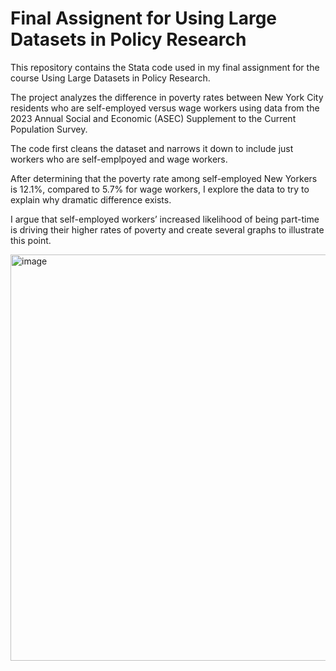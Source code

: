 <h1>Final Assignent for Using Large Datasets in Policy Research</h1>

This repository contains the Stata code used in my final assignment for the course Using Large Datasets in Policy Research.

The project analyzes the difference in poverty rates between New York City residents who are self-employed versus wage workers using data from the 2023 Annual Social and Economic (ASEC) Supplement to the Current Population Survey.  

The code first cleans the dataset and narrows it down to include just workers who are self-emplpoyed and wage workers. 

After determining that the poverty rate among self-employed New Yorkers is 12.1%, compared to 5.7% for wage workers, I explore the data to try to explain why dramatic difference exists.

I argue that self-employed workers’ increased likelihood of being part-time is driving their higher rates of poverty and create several graphs to illustrate this point.

<img width="650" alt="image" src="https://github.com/user-attachments/assets/889848eb-8e78-4c89-b20f-9641ee6c5ce8">

